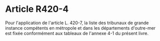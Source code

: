 # Article R420-4

Pour l'application de l'article L. 420-7, la liste des tribunaux de grande instance compétents en métropole et dans les départements d'outre-mer est fixée conformément aux tableaux de l'annexe 4-1 du présent livre.
